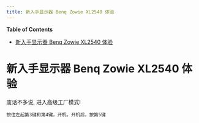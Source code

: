 ```yaml
---
title: 新入手显示器 Benq Zowie XL2540 体验
---
```


<!-- START doctoc generated TOC please keep comment here to allow auto update -->
<!-- DON'T EDIT THIS SECTION, INSTEAD RE-RUN doctoc TO UPDATE -->
**Table of Contents**

- [新入手显示器 Benq Zowie XL2540 体验](#新入手显示器-benq-zowie-xl2540-体验)

<!-- END doctoc generated TOC please keep comment here to allow auto update -->



# 新入手显示器 Benq Zowie XL2540 体验

废话不多说, 进入高级工厂模式!

`按住左起第3键和第4键，开机。开机后，按第5键`
